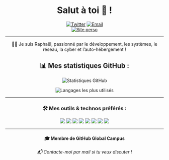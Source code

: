 <h1 align="center">Salut à toi 👋 !</h1>

<div align="center">
  <a href="https://x.com/Raph_tahiti" target="_blank"><img src="https://img.shields.io/badge/Twitter-@Raph_tahiti-blue?style=for-the-badge&logo=twitter" alt="Twitter" /></a>
  <a href="mailto:contact@rapht.fr" target="_blank"><img src="https://img.shields.io/badge/-contact@rapht.fr-c14438?style=flat-square&logo=Gmail&logoColor=white" alt="Email" /></a>
  <br />
  <a href="https://rapht.fr" target="_blank"><img src="https://img.shields.io/badge/Site-rapht.fr-red?style=for-the-badge&logo=safari" alt="Site perso" /></a>
</div>

---

<p align="center">👨‍💻 Je suis Raphaël, passionné par le développement, les systèmes, le réseau, la cyber et l’auto-hébergement !</p>

<h2 align="center">📊 Mes statistiques GitHub :</h2>

<p align="center">
  <img src="https://github-readme-stats.vercel.app/api?username=raphtahiti&theme=material-palenight&show_icons=true" alt="Statistiques GitHub" />
</p>
<p align="center">
  <img src="https://github-readme-stats.vercel.app/api/top-langs/?username=raphtahiti&layout=compact&theme=material-palenight" alt="Langages les plus utilisés" />
</p>

---

<h3 align="center">🛠️ Mes outils & technos préférés :</h3>

<p align="center">
  <img src="https://img.shields.io/badge/-JavaScript-black?style=flat-square&logo=javascript" />
  <img src="https://img.shields.io/badge/-Nodejs-black?style=flat-square&logo=Node.js" />
  <img src="https://img.shields.io/badge/-MongoDB-black?style=flat-square&logo=mongodb" />
  <img src="https://img.shields.io/badge/-MySQL-black?style=flat-square&logo=mysql" />
  <img src="https://img.shields.io/badge/-Git-black?style=flat-square&logo=git" />
  <img src="https://img.shields.io/badge/-GitHub-181717?style=flat-square&logo=github" />
  <img src="https://img.shields.io/badge/-HTML5-black?style=flat-square&logo=html5&logoColor=orange" />
  <img src="https://img.shields.io/badge/-PowerShell-black?style=flat-square&logo=powershell&logoColor=white" />
</p>

---

<h4 align="center">🎓 Membre de GitHub Global Campus</h4>
<h6 align="center">📬 Contacte-moi par mail si tu veux discuter !</h6>

